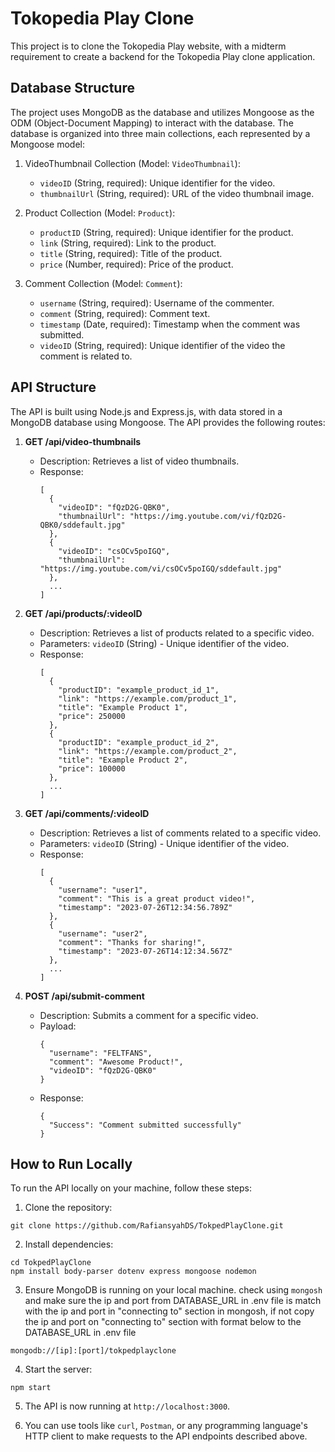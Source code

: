 # Tokopedia Play Clone

This project is to clone the Tokopedia Play website, with a midterm requirement to create a backend for the Tokopedia Play clone application.

## Database Structure

The project uses MongoDB as the database and utilizes Mongoose as the ODM (Object-Document Mapping) to interact with the database. The database is organized into three main collections, each represented by a Mongoose model:

1. VideoThumbnail Collection (Model: `VideoThumbnail`):
   - `videoID` (String, required): Unique identifier for the video.
   - `thumbnailUrl` (String, required): URL of the video thumbnail image.

2. Product Collection (Model: `Product`):
   - `productID` (String, required): Unique identifier for the product.
   - `link` (String, required): Link to the product.
   - `title` (String, required): Title of the product.
   - `price` (Number, required): Price of the product.

3. Comment Collection (Model: `Comment`):
   - `username` (String, required): Username of the commenter.
   - `comment` (String, required): Comment text.
   - `timestamp` (Date, required): Timestamp when the comment was submitted.
   - `videoID` (String, required): Unique identifier of the video the comment is related to.


## API Structure

The API is built using Node.js and Express.js, with data stored in a MongoDB database using Mongoose. The API provides the following routes:

1. **GET /api/video-thumbnails**
   - Description: Retrieves a list of video thumbnails.
   - Response:
     ```
     [
       {
         "videoID": "fQzD2G-QBK0",
         "thumbnailUrl": "https://img.youtube.com/vi/fQzD2G-QBK0/sddefault.jpg"
       },
       {
         "videoID": "csOCv5poIGQ",
         "thumbnailUrl": "https://img.youtube.com/vi/csOCv5poIGQ/sddefault.jpg"
       },
       ...
     ]
     ```

2. **GET /api/products/:videoID**
   - Description: Retrieves a list of products related to a specific video.
   - Parameters: `videoID` (String) - Unique identifier of the video.
   - Response:
     ```
     [
       {
         "productID": "example_product_id_1",
         "link": "https://example.com/product_1",
         "title": "Example Product 1",
         "price": 250000
       },
       {
         "productID": "example_product_id_2",
         "link": "https://example.com/product_2",
         "title": "Example Product 2",
         "price": 100000
       },
       ...
     ]
     ```

3. **GET /api/comments/:videoID**
   - Description: Retrieves a list of comments related to a specific video.
   - Parameters: `videoID` (String) - Unique identifier of the video.
   - Response:
     ```
     [
       {
         "username": "user1",
         "comment": "This is a great product video!",
         "timestamp": "2023-07-26T12:34:56.789Z"
       },
       {
         "username": "user2",
         "comment": "Thanks for sharing!",
         "timestamp": "2023-07-26T14:12:34.567Z"
       },
       ...
     ]
     ```

4. **POST /api/submit-comment**
   - Description: Submits a comment for a specific video.
   - Payload:
     ```
     {
       "username": "FELTFANS",
       "comment": "Awesome Product!",
       "videoID": "fQzD2G-QBK0"
     }
     ```
   - Response:
     ```
     {
       "Success": "Comment submitted successfully"
     }
     ```

## How to Run Locally

To run the API locally on your machine, follow these steps:

1. Clone the repository:
```
git clone https://github.com/RafiansyahDS/TokpedPlayClone.git
```

2. Install dependencies:
```
cd TokpedPlayClone
npm install body-parser dotenv express mongoose nodemon
```

3. Ensure MongoDB is running on your local machine. check using `mongosh` and make sure the ip and port from DATABASE_URL in .env file is match with the ip and port in "connecting to" section in mongosh, if not copy the ip and port on "connecting to" section with format below to the DATABASE_URL in .env file
```
mongodb://[ip]:[port]/tokpedplayclone
```

4. Start the server:
```
npm start
```

5. The API is now running at `http://localhost:3000`.

6. You can use tools like `curl`, `Postman`, or any programming language's HTTP client to make requests to the API endpoints described above.

